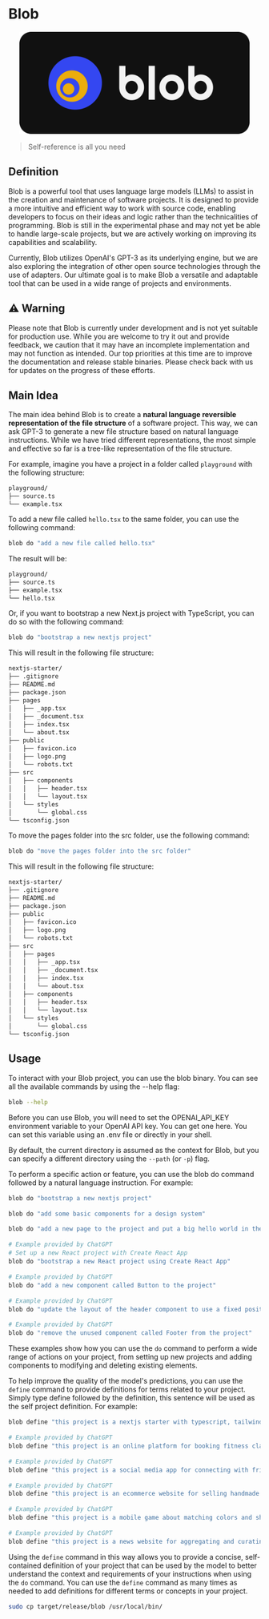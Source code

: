 # Blob

<p align="center">
  <img width="460" src="assets/blob.png">
</p>

> Self-reference is all you need

## Definition

Blob is a powerful tool that uses language large models (LLMs) to assist in the creation and maintenance of software projects. It is designed to provide a more intuitive and efficient way to work with source code, enabling developers to focus on their ideas and logic rather than the technicalities of programming. Blob is still in the experimental phase and may not yet be able to handle large-scale projects, but we are actively working on improving its capabilities and scalability.

Currently, Blob utilizes OpenAI's GPT-3 as its underlying engine, but we are also exploring the integration of other open source technologies through the use of adapters. Our ultimate goal is to make Blob a versatile and adaptable tool that can be used in a wide range of projects and environments.

## ⚠️ Warning

Please note that Blob is currently under development and is not yet suitable for production use. While you are welcome to try it out and provide feedback, we caution that it may have an incomplete implementation and may not function as intended. Our top priorities at this time are to improve the documentation and release stable binaries. Please check back with us for updates on the progress of these efforts.

## Main Idea

The main idea behind Blob is to create a **natural language reversible representation of the file structure** of a software project. This way, we can ask GPT-3 to generate a new file structure based on natural language instructions. While we have tried different representations, the most simple and effective so far is a tree-like representation of the file structure.

For example, imagine you have a project in a folder called `playground` with the following structure:

```
playground/
├── source.ts
└── example.tsx
```

To add a new file called `hello.tsx` to the same folder, you can use the following command:

```bash
blob do "add a new file called hello.tsx"
```

The result will be:

```
playground/
├── source.ts
├── example.tsx
└── hello.tsx
```

Or, if you want to bootstrap a new Next.js project with TypeScript, you can do so with the following command:

```bash
blob do "bootstrap a new nextjs project"
```

This will result in the following file structure:

```
nextjs-starter/
├── .gitignore
├── README.md
├── package.json
├── pages
│   ├── _app.tsx
│   ├── _document.tsx
│   ├── index.tsx
│   └── about.tsx
├── public
│   ├── favicon.ico
│   ├── logo.png
│   └── robots.txt
├── src
│   ├── components
│   │   ├── header.tsx
│   │   └── layout.tsx
│   └── styles
│       └── global.css
└── tsconfig.json
```

To move the pages folder into the src folder, use the following command:

```bash
blob do "move the pages folder into the src folder"
```

This will result in the following file structure:

```
nextjs-starter/
├── .gitignore
├── README.md
├── package.json
├── public
│   ├── favicon.ico
│   ├── logo.png
│   └── robots.txt
├── src
│   ├── pages
│   │   ├── _app.tsx
│   │   ├── _document.tsx
│   │   ├── index.tsx
│   │   └── about.tsx
│   ├── components
│   │   ├── header.tsx
│   │   └── layout.tsx
│   └── styles
│       └── global.css
└── tsconfig.json
```

## Usage

To interact with your Blob project, you can use the blob binary. You can see all the available commands by using the --help flag:

```bash
blob --help
```

Before you can use Blob, you will need to set the OPENAI_API_KEY environment variable to your OpenAI API key. You can get one here. You can set this variable using an .env file or directly in your shell.

By default, the current directory is assumed as the context for Blob, but you can specify a different directory using the `--path` (or `-p`) flag.

To perform a specific action or feature, you can use the blob do command followed by a natural language instruction. For example:

```bash
blob do "bootstrap a new nextjs project"
```

```bash
blob do "add some basic components for a design system"
```

```bash
blob do "add a new page to the project and put a big hello world in the center of this page"
```

```bash
# Example provided by ChatGPT
# Set up a new React project with Create React App
blob do "bootstrap a new React project using Create React App"
```

```bash
# Example provided by ChatGPT
blob do "add a new component called Button to the project"
```

```bash
# Example provided by ChatGPT
blob do "update the layout of the header component to use a fixed position at the top of the page"
```

```bash
# Example provided by ChatGPT
blob do "remove the unused component called Footer from the project"
```

These examples show how you can use the `do` command to perform a wide range of actions on your project, from setting up new projects and adding components to modifying and deleting existing elements.

To help improve the quality of the model's predictions, you can use the `define` command to provide definitions for terms related to your project. Simply type define followed by the definition, this sentence will be used as the self project definition. For example:

```bash
blob define "this project is a nextjs starter with typescript, tailwindcss, trpc, and chakra-ui"
```

```bash
# Example provided by ChatGPT
blob define "this project is an online platform for booking fitness classes"
```

```bash
# Example provided by ChatGPT
blob define "this project is a social media app for connecting with friends and family"
```

```bash
# Example provided by ChatGPT
blob define "this project is an ecommerce website for selling handmade crafts"
```

```bash
# Example provided by ChatGPT
blob define "this project is a mobile game about matching colors and shapes"
```

```bash
# Example provided by ChatGPT
blob define "this project is a news website for aggregating and curating articles from multiple sources"
```

<!-- You can use the `define` command as many times as needed to add definitions for different terms in your project. These definitions will be used by the model to better understand the context and requirements of your instructions when using the do command. -->

Using the `define` command in this way allows you to provide a concise, self-contained definition of your project that can be used by the model to better understand the context and requirements of your instructions when using the `do` command. You can use the `define` command as many times as needed to add definitions for different terms or concepts in your project.

```bash
sudo cp target/release/blob /usr/local/bin/
```
